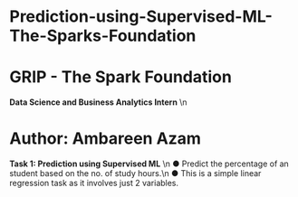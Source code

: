 # Prediction-using-Supervised-ML-The-Sparks-Foundation
#  GRIP - The Spark Foundation 
**Data Science and Business Analytics Intern** \n
# Author: Ambareen Azam 
**Task 1: Prediction using Supervised ML** \n
● Predict the percentage of an student based on the no. of study hours.\n
● This is a simple linear regression task as it involves just 2 variables.

